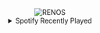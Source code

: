 <div align="center">
<picture>
    <source media="(prefers-color-scheme: dark)" srcset="https://i.ibb.co/zTtR6k7x/output-gif.gif">
    <source media="(prefers-color-scheme: light)" srcset="https://i.ibb.co/zTtR6k7x/output-gif.gif">
    <img alt="RENOS" src="https://i.ibb.co/zTtR6k7x/output-gif.gif">
</picture>
<details>
<summary>Spotify Recently Played</summary>
<img src="https://spotify-recently-played-readme.vercel.app/api?user=31d6d6zerc5ct6kck32na2ozsqf4&unique=1&width=400" alt="Spotify" />
</details>
</div>

<!-- Image deletion URL: https://ibb.co/B5YZn1r3/c08da4c9f67e22a946761bb2d3c65a29 -->